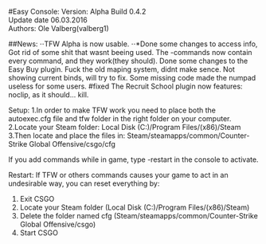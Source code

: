 #Easy Console:
Version: Alpha Build 0.4.2<br>
Update date 06.03.2016<br>
Authors: Ole Valberg(valberg1)<br>

##News: 
⋅⋅TFW Alpha is now usable.
⋅⋅*Done some changes to access info,
Got rid of some shit that wasnt beeing used.
The -commands now contain every command, and they work(they should).
Done some changes to the Easy Buy plugin.
Fuck the old maping system, didnt make sence.
Not showing current binds, will try to fix.
Some missing code made the numpad useless for some users. #fixed
The Recruit School plugin now features:
noclip, as it should...
kill.

Setup:
1.In order to make TFW work you need to place both the autoexec.cfg file and tfw folder in the right folder on your computer.
2.Locate your Steam folder: Local Disk (C:)/Program Files/(x86)/Steam
3.Then locate and place the files in: Steam/steamapps/common/Counter-Strike Global Offensive/csgo/cfg

If you add commands while in game, type -restart in the console to activate.

Restart:
If TFW or others commands causes your game to act in an undesirable way, you can reset everything by:
1. Exit CSGO
2. Locate your Steam folder (Local Disk (C:)/Program Files/(x86)/Steam)
3. Delete the folder named cfg (Steam/steamapps/common/Counter-Strike Global Offensive/csgo)
4. Start CSGO
